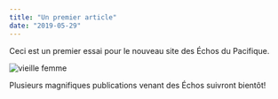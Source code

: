 ```yaml
---
title: "Un premier article"
date: "2019-05-29"
---
```

Ceci est un premier essai pour le nouveau site des Échos du Pacifique.

![vieille femme](./lp1.jpeg)

Plusieurs magnifiques publications venant des Échos suivront bientôt!
